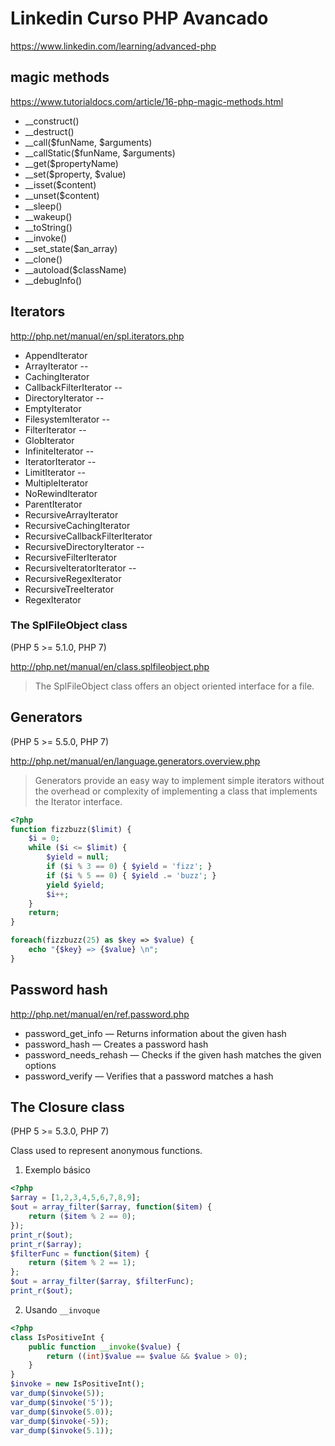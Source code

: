 # Linkedin Curso PHP Avancado
https://www.linkedin.com/learning/advanced-php

## magic methods
https://www.tutorialdocs.com/article/16-php-magic-methods.html

- __construct()
- __destruct()
- __call($funName, $arguments)
- __callStatic($funName, $arguments)
- __get($propertyName)
- __set($property, $value)
- __isset($content)
- __unset($content)
- __sleep()
- __wakeup()
- __toString()
- __invoke()
- __set_state($an_array)
- __clone()
- __autoload($className)
- __debugInfo()


## Iterators
http://php.net/manual/en/spl.iterators.php
- AppendIterator
- ArrayIterator --
- CachingIterator
- CallbackFilterIterator --
- DirectoryIterator --
- EmptyIterator
- FilesystemIterator --
- FilterIterator --
- GlobIterator
- InfiniteIterator --
- IteratorIterator --
- LimitIterator --
- MultipleIterator
- NoRewindIterator
- ParentIterator
- RecursiveArrayIterator
- RecursiveCachingIterator
- RecursiveCallbackFilterIterator
- RecursiveDirectoryIterator --
- RecursiveFilterIterator
- RecursiveIteratorIterator --
- RecursiveRegexIterator
- RecursiveTreeIterator
- RegexIterator

### The SplFileObject class

(PHP 5 >= 5.1.0, PHP 7)

http://php.net/manual/en/class.splfileobject.php
> The SplFileObject class offers an object oriented interface for a file.

## Generators

(PHP 5 >= 5.5.0, PHP 7)

http://php.net/manual/en/language.generators.overview.php
> Generators provide an easy way to implement simple iterators without the overhead or complexity of implementing a class that implements the Iterator interface.

```php
<?php
function fizzbuzz($limit) {
	$i = 0;
	while ($i <= $limit) {
		$yield = null;
		if ($i % 3 == 0) { $yield = 'fizz'; }
		if ($i % 5 == 0) { $yield .= 'buzz'; }
		yield $yield;
		$i++;
	}
	return;
}

foreach(fizzbuzz(25) as $key => $value) {
	echo "{$key} => {$value} \n";
}
```

## Password hash

http://php.net/manual/en/ref.password.php
- password_get_info — Returns information about the given hash
- password_hash — Creates a password hash
- password_needs_rehash — Checks if the given hash matches the given options
- password_verify — Verifies that a password matches a hash

## The Closure class

(PHP 5 >= 5.3.0, PHP 7)

Class used to represent anonymous functions.

1. Exemplo básico
```php
<?php
$array = [1,2,3,4,5,6,7,8,9];
$out = array_filter($array, function($item) {
	return ($item % 2 == 0);
});
print_r($out);
print_r($array);
$filterFunc = function($item) {
	return ($item % 2 == 1);
};
$out = array_filter($array, $filterFunc);
print_r($out);
```

2. Usando ```__invoque```
```php
<?php
class IsPositiveInt {
	public function __invoke($value) {
		return ((int)$value == $value && $value > 0);
	}
}
$invoke = new IsPositiveInt();
var_dump($invoke(5));
var_dump($invoke('5'));
var_dump($invoke(5.0));
var_dump($invoke(-5));
var_dump($invoke(5.1));
```
